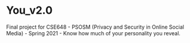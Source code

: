 # You_v2.0
Final project for CSE648 - PSOSM (Privacy and Security in Online Social Media) - Spring 2021 - Know how much of your personality you reveal.
